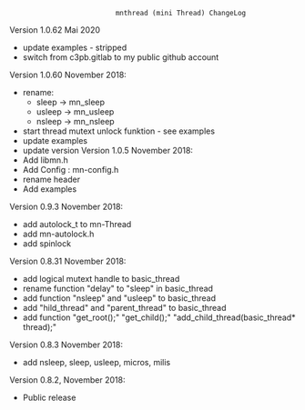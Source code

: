 

                              mnthread (mini Thread) ChangeLog
Version 1.0.62 Mai 2020
  * update examples - stripped
  * switch from c3pb.gitlab to my public github account

Version 1.0.60 November 2018:
  * rename:
      * sleep -> mn_sleep
      * usleep -> mn_usleep
      * nsleep -> mn_nsleep
  * start thread mutext unlock funktion - see examples
  * update examples
  * update version
Version 1.0.5 November 2018:
  * Add libmn.h
  * Add Config : mn-config.h
  * rename header
  * Add examples

Version 0.9.3 November 2018:
  * add autolock_t to mn-Thread
  * add mn-autolock.h
  * add spinlock

Version 0.8.31 November 2018:
  * add logical mutext handle to basic_thread
  * rename function "delay" to "sleep" in basic_thread
  * add function "nsleep" and "usleep" to basic_thread
  * add "hild_thread" and "parent_thread" to basic_thread
  * add function "get_root();" "get_child();" "add_child_thread(basic_thread* thread);"

Version 0.8.3 November 2018:
 * add nsleep, sleep, usleep, micros, milis


Version 0.8.2, November 2018:
 * Public release
